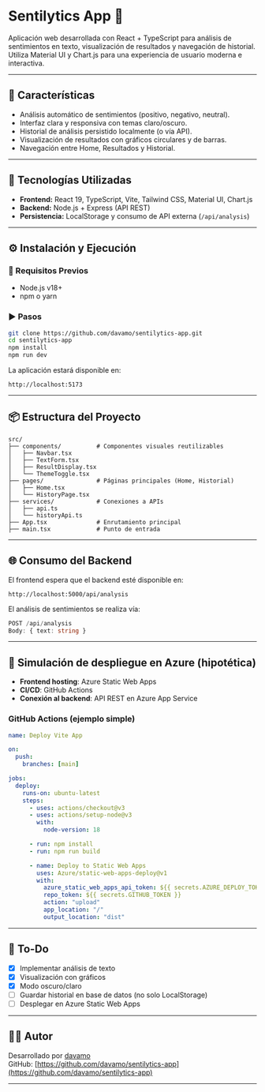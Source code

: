
# Sentilytics App 💬

Aplicación web desarrollada con React + TypeScript para análisis de sentimientos en texto, visualización de resultados y navegación de historial. Utiliza Material UI y Chart.js para una experiencia de usuario moderna e interactiva.

---

## 🚀 Características

- Análisis automático de sentimientos (positivo, negativo, neutral).
- Interfaz clara y responsiva con temas claro/oscuro.
- Historial de análisis persistido localmente (o vía API).
- Visualización de resultados con gráficos circulares y de barras.
- Navegación entre Home, Resultados y Historial.

---

## 🧰 Tecnologías Utilizadas

- **Frontend:** React 19, TypeScript, Vite, Tailwind CSS, Material UI, Chart.js
- **Backend:** Node.js + Express (API REST)
- **Persistencia:** LocalStorage y consumo de API externa (`/api/analysis`)

---

## ⚙️ Instalación y Ejecución

### 🔧 Requisitos Previos

- Node.js v18+
- npm o yarn

### ▶️ Pasos

```bash
git clone https://github.com/davamo/sentilytics-app.git
cd sentilytics-app
npm install
npm run dev
```

La aplicación estará disponible en:

```
http://localhost:5173
```

---

## 📦 Estructura del Proyecto

```
src/
├── components/          # Componentes visuales reutilizables
│   ├── Navbar.tsx
│   ├── TextForm.tsx
│   ├── ResultDisplay.tsx
│   └── ThemeToggle.tsx
├── pages/               # Páginas principales (Home, Historial)
│   ├── Home.tsx
│   └── HistoryPage.tsx
├── services/            # Conexiones a APIs
│   ├── api.ts
│   └── historyApi.ts
├── App.tsx              # Enrutamiento principal
├── main.tsx             # Punto de entrada
```

---

## 🌐 Consumo del Backend

El frontend espera que el backend esté disponible en:

```
http://localhost:5000/api/analysis
```

El análisis de sentimientos se realiza vía:

```ts
POST /api/analysis
Body: { text: string }
```

---

## 📄 Simulación de despliegue en Azure (hipotética)

- **Frontend hosting**: Azure Static Web Apps
- **CI/CD**: GitHub Actions
- **Conexión al backend**: API REST en Azure App Service

### GitHub Actions (ejemplo simple)

```yaml
name: Deploy Vite App

on:
  push:
    branches: [main]

jobs:
  deploy:
    runs-on: ubuntu-latest
    steps:
      - uses: actions/checkout@v3
      - uses: actions/setup-node@v3
        with:
          node-version: 18

      - run: npm install
      - run: npm run build

      - name: Deploy to Static Web Apps
        uses: Azure/static-web-apps-deploy@v1
        with:
          azure_static_web_apps_api_token: ${{ secrets.AZURE_DEPLOY_TOKEN }}
          repo_token: ${{ secrets.GITHUB_TOKEN }}
          action: "upload"
          app_location: "/"
          output_location: "dist"
```

---

## 🧪 To-Do

- [x] Implementar análisis de texto
- [x] Visualización con gráficos
- [x] Modo oscuro/claro
- [ ] Guardar historial en base de datos (no solo LocalStorage)
- [ ] Desplegar en Azure Static Web Apps

---

## 👨‍💻 Autor

Desarrollado por [davamo](mailto:davamo@davamo.cl)  
GitHub: [https://github.com/davamo/sentilytics-app](https://github.com/davamo/sentilytics-app)

---
